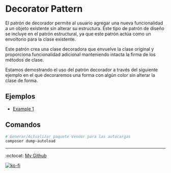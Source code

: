 # Decorator Pattern

El patrón de decorador permite al usuario agregar una nueva funcionalidad a un objeto existente sin alterar su estructura. Este tipo de patrón de diseño se incluye en el patrón estructural, ya que este patrón actúa como un envoltorio para la clase existente.

Este patrón crea una clase decoradora que envuelve la clase original y proporciona funcionalidad adicional manteniendo intacta la firma de los métodos de clase.

Estamos demostrando el uso del patrón decorador a través del siguiente ejemplo en el que decoraremos una forma con algún color sin alterar la clase de forma.

## Ejemplos

- [Example 1](./example1)

## Comandos

```bash
# Generar/Actualizar paquete Vendor para las autocargas
composer dump-autoload
```

---
:octocat: [My Github](https://github.com/FernandoCalmet)

[![ko-fi](https://www.ko-fi.com/img/githubbutton_sm.svg)](https://ko-fi.com/T6T41JKMI)
